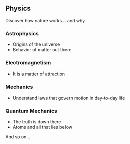 ## Physics

Discover how nature works... and why.

### Astrophysics

- Origins of the universe
- Behavior of matter out there

### Electromagnetism

- It is a matter of attraction

### Mechanics

- Understand laws that govern motion in day-to-day life

### Quantum Mechanics

- The truth is down there
- Atoms and all that lies below

And so on...
